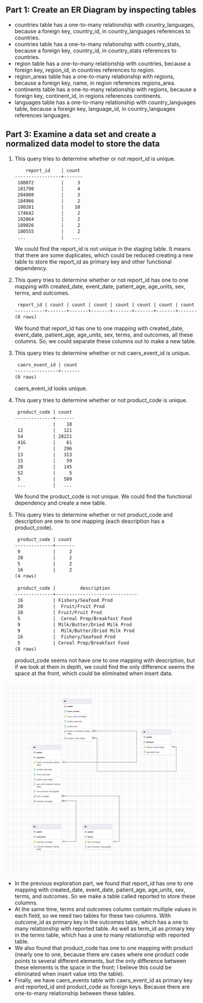 ## Part 1: Create an ER Diagram by inspecting tables

- countries table has a one-to-many relationship with country_languages, because a foreign key, country_id, in country_languages references to countries.
- countries table has a one-to-many relationship with country_stats, because a foreign key, country_id, in country_stats references to countries.
- region table has a one-to-many relationship with countries, because a foreign key, region_id, in countries references to region.
- region_areas table has a one-to-many relationship with regions, because a foreign key, name, in region references regions_area.
- continents table has a one-to-many relationship with regions, because a foreign key, continent_id, in regions references continents.
- languages table has a one-to-many relationship with country_languages table, because a foreign key, language_id, in country_languages references languages.

## Part 3: Examine a data set and create a normalized data model to store the data

1. This query tries to determine whether or not report_id is unique.

   ```
       report_id    | count
   -----------------+-------
    180072          |     3
    181790          |     4
    204980          |     3
    184966          |     2
    180281          |    10
    174642          |     2
    192864          |     2
    189026          |     2
    180555          |     2
    ...             |   ...
   ```

   We could find the report_id is not unique in the staging table. It means that there are some duplicates, which could be reduced creating a new table to store the report_id as primary key and other functional dependency.

2. This query tries to determine whether or not report_id has one to one mapping with created_date, event_date, patient_age, age_units, sex, terms, and outcomes.

   ```
    report_id | count | count | count | count | count | count | count
   -----------+-------+-------+-------+-------+-------+-------+-------
   (0 rows)
   ```

   We found that report_id has one to one mapping with created_date, event_date, patient_age, age_units, sex, terms, and outcomes, all these columns. So, we could separate these columns out to make a new table.

3. This query tries to determine whether or not caers_event_id is unique.

   ```
    caers_event_id | count
   ----------------+-------
   (0 rows)
   ```

   caers_event_id looks unique.

4. This query tries to determine whether or not product_code is unique.

   ```
    product_code | count
   --------------+-------
                 |    18
    12           |   121
    54           | 28221
    41G          |    61
    7            |   296
    13           |   313
    15           |    59
    28           |   145
    52           |     5
    5            |   589
    ...          |   ...
   ```

   We found the product_code is not unique. We could find the functional dependency and create a new table.

5. This query tries to determine whether or not product_code and description are one to one mapping (each description has a product_code).

   ```
    product_code | count
   --------------+-------
    9            |     2
    20           |     2
    5            |     2
    16           |     2
   (4 rows)
   
    product_code |         description
   --------------+------------------------------
    16           | Fishery/Seafood Prod
    20           |  Fruit/Fruit Prod
    20           | Fruit/Fruit Prod
    5            |  Cereal Prep/Breakfast Food
    9            | Milk/Butter/Dried Milk Prod
    9            |  Milk/Butter/Dried Milk Prod
    16           |  Fishery/Seafood Prod
    5            | Cereal Prep/Breakfast Food
   (8 rows)
   ```

   product_code seems not have one to one mapping with description, but if we look at them in depth, we could find the only difference seems the space at the front, which could be eliminated when insert data.

![Alt text](img/part3_03_caers_er_diagram.jpg)

- In the previous exploration part, we found that report_id has one to one mapping with created_date, event_date, patient_age, age_units, sex, terms, and outcomes. So we make a table called reported to store these columns.
- At the same time, terms and outcomes column contain multiple values in each field, so we need two tables for these two columns. With outcome_id as primary key in the outcomes table, which has a one to many relationship with reported table. As well as term_id as primary key in the terms table, which has a one to many relationship with reported table.
- We also found that product_code has one to one mapping with product (nearly one to one, because there are cases where one product code points to several different elements, but the only difference between these elements is the space in the front; I believe this could be eliminated when insert value into the table).
- Finally, we have caers_events table with caers_event_id as primary key and reported_id and product_code as foreign keys. Because there are one-to-many relationship between these tables.
